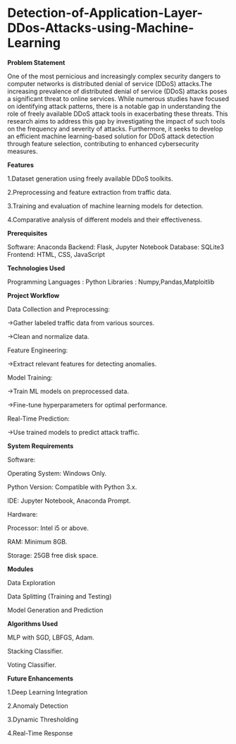 # Detection-of-Application-Layer-DDos-Attacks-using-Machine-Learning
**Problem Statement**

One of the most pernicious and increasingly complex security dangers to computer networks is distributed denial of service (DDoS) attacks.The increasing prevalence of distributed denial of service (DDoS) attacks poses a significant threat to online services. While numerous studies have focused on identifying attack patterns, there is a notable gap in understanding the role of freely available DDoS attack tools in
exacerbating these threats. This research aims to address this gap by investigating the impact of such tools on the frequency and severity of attacks. Furthermore, it seeks to develop an efficient machine learning-based solution for DDoS attack detection through feature selection, contributing to enhanced cybersecurity measures. 

**Features**

1.Dataset generation using freely available DDoS toolkits.

2.Preprocessing and feature extraction from traffic data.

3.Training and evaluation of machine learning models for detection.

4.Comparative analysis of different models and their effectiveness.

**Prerequisites**

Software: Anaconda
Backend: Flask, Jupyter Notebook
Database: SQLite3
Frontend: HTML, CSS, JavaScript

**Technologies Used**

Programming Languages : Python
Libraries : Numpy,Pandas,Matploitlib

**Project Workflow**

Data Collection and Preprocessing:

->Gather labeled traffic data from various sources.

->Clean and normalize data.

Feature Engineering:

->Extract relevant features for detecting anomalies.

Model Training:

->Train ML models on preprocessed data.

->Fine-tune hyperparameters for optimal performance.

Real-Time Prediction:

->Use trained models to predict attack traffic.

 **System Requirements**
 
Software:

Operating System: Windows Only.

Python Version: Compatible with Python 3.x.

IDE: Jupyter Notebook, Anaconda Prompt.

Hardware:

Processor: Intel i5 or above.

RAM: Minimum 8GB.

Storage: 25GB free disk space.

**Modules**

Data Exploration

Data Splitting (Training and Testing)

Model Generation and Prediction

**Algorithms Used**

MLP with SGD, LBFGS, Adam.

Stacking Classifier.

Voting Classifier.

**Future Enhancements**

1.Deep Learning Integration

2.Anomaly Detection

3.Dynamic Thresholding

4.Real-Time Response



